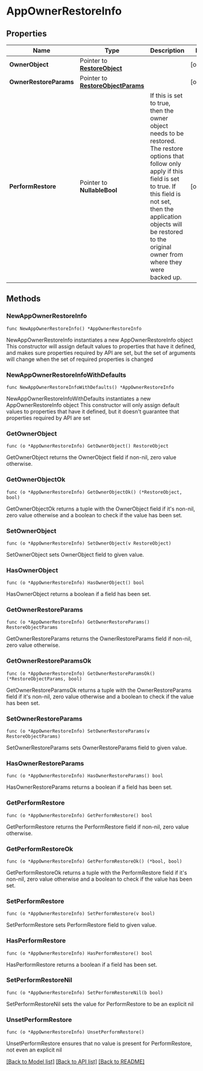# AppOwnerRestoreInfo

## Properties

Name | Type | Description | Notes
------------ | ------------- | ------------- | -------------
**OwnerObject** | Pointer to [**RestoreObject**](RestoreObject.md) |  | [optional] 
**OwnerRestoreParams** | Pointer to [**RestoreObjectParams**](RestoreObjectParams.md) |  | [optional] 
**PerformRestore** | Pointer to **NullableBool** | If this is set to true, then the owner object needs to be restored. The restore options that follow only apply if this field is set to true. If this field is not set, then the application objects will be restored to the original owner from where they were backed up. | [optional] 

## Methods

### NewAppOwnerRestoreInfo

`func NewAppOwnerRestoreInfo() *AppOwnerRestoreInfo`

NewAppOwnerRestoreInfo instantiates a new AppOwnerRestoreInfo object
This constructor will assign default values to properties that have it defined,
and makes sure properties required by API are set, but the set of arguments
will change when the set of required properties is changed

### NewAppOwnerRestoreInfoWithDefaults

`func NewAppOwnerRestoreInfoWithDefaults() *AppOwnerRestoreInfo`

NewAppOwnerRestoreInfoWithDefaults instantiates a new AppOwnerRestoreInfo object
This constructor will only assign default values to properties that have it defined,
but it doesn't guarantee that properties required by API are set

### GetOwnerObject

`func (o *AppOwnerRestoreInfo) GetOwnerObject() RestoreObject`

GetOwnerObject returns the OwnerObject field if non-nil, zero value otherwise.

### GetOwnerObjectOk

`func (o *AppOwnerRestoreInfo) GetOwnerObjectOk() (*RestoreObject, bool)`

GetOwnerObjectOk returns a tuple with the OwnerObject field if it's non-nil, zero value otherwise
and a boolean to check if the value has been set.

### SetOwnerObject

`func (o *AppOwnerRestoreInfo) SetOwnerObject(v RestoreObject)`

SetOwnerObject sets OwnerObject field to given value.

### HasOwnerObject

`func (o *AppOwnerRestoreInfo) HasOwnerObject() bool`

HasOwnerObject returns a boolean if a field has been set.

### GetOwnerRestoreParams

`func (o *AppOwnerRestoreInfo) GetOwnerRestoreParams() RestoreObjectParams`

GetOwnerRestoreParams returns the OwnerRestoreParams field if non-nil, zero value otherwise.

### GetOwnerRestoreParamsOk

`func (o *AppOwnerRestoreInfo) GetOwnerRestoreParamsOk() (*RestoreObjectParams, bool)`

GetOwnerRestoreParamsOk returns a tuple with the OwnerRestoreParams field if it's non-nil, zero value otherwise
and a boolean to check if the value has been set.

### SetOwnerRestoreParams

`func (o *AppOwnerRestoreInfo) SetOwnerRestoreParams(v RestoreObjectParams)`

SetOwnerRestoreParams sets OwnerRestoreParams field to given value.

### HasOwnerRestoreParams

`func (o *AppOwnerRestoreInfo) HasOwnerRestoreParams() bool`

HasOwnerRestoreParams returns a boolean if a field has been set.

### GetPerformRestore

`func (o *AppOwnerRestoreInfo) GetPerformRestore() bool`

GetPerformRestore returns the PerformRestore field if non-nil, zero value otherwise.

### GetPerformRestoreOk

`func (o *AppOwnerRestoreInfo) GetPerformRestoreOk() (*bool, bool)`

GetPerformRestoreOk returns a tuple with the PerformRestore field if it's non-nil, zero value otherwise
and a boolean to check if the value has been set.

### SetPerformRestore

`func (o *AppOwnerRestoreInfo) SetPerformRestore(v bool)`

SetPerformRestore sets PerformRestore field to given value.

### HasPerformRestore

`func (o *AppOwnerRestoreInfo) HasPerformRestore() bool`

HasPerformRestore returns a boolean if a field has been set.

### SetPerformRestoreNil

`func (o *AppOwnerRestoreInfo) SetPerformRestoreNil(b bool)`

 SetPerformRestoreNil sets the value for PerformRestore to be an explicit nil

### UnsetPerformRestore
`func (o *AppOwnerRestoreInfo) UnsetPerformRestore()`

UnsetPerformRestore ensures that no value is present for PerformRestore, not even an explicit nil

[[Back to Model list]](../README.md#documentation-for-models) [[Back to API list]](../README.md#documentation-for-api-endpoints) [[Back to README]](../README.md)


